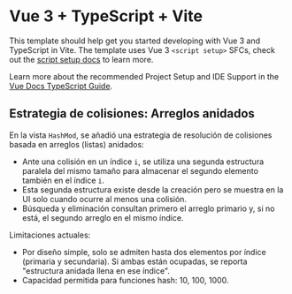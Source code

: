 # Vue 3 + TypeScript + Vite

This template should help get you started developing with Vue 3 and TypeScript in Vite. The template uses Vue 3 `<script setup>` SFCs, check out the [script setup docs](https://v3.vuejs.org/api/sfc-script-setup.html#sfc-script-setup) to learn more.

Learn more about the recommended Project Setup and IDE Support in the [Vue Docs TypeScript Guide](https://vuejs.org/guide/typescript/overview.html#project-setup).

## Estrategia de colisiones: Arreglos anidados

En la vista `HashMod`, se añadió una estrategia de resolución de colisiones basada en arreglos (listas) anidados:

- Ante una colisión en un índice `i`, se utiliza una segunda estructura paralela del mismo tamaño para almacenar el segundo elemento también en el índice `i`.
- Esta segunda estructura existe desde la creación pero se muestra en la UI solo cuando ocurre al menos una colisión.
- Búsqueda y eliminación consultan primero el arreglo primario y, si no está, el segundo arreglo en el mismo índice.

Limitaciones actuales:

- Por diseño simple, solo se admiten hasta dos elementos por índice (primaria y secundaria). Si ambas están ocupadas, se reporta "estructura anidada llena en ese índice".
- Capacidad permitida para funciones hash: 10, 100, 1000.
